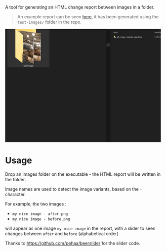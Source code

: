 A tool for generating an HTML change report between images in a folder.

> An example report can be seen [here](https://nllsoft.com/tools/nll_image_compare_report/example_report/), it has been generated using the `test-images/` folder in the repo.

![Usage illustration](doc/usage-illustration.gif)

# Usage

Drop an images folder on the executable - the HTML report will be written in the folder.

Image names are used to detect the image variants, based on the `-` character.

For example, the two images :

* `my nice image - after.png`
* `my nice image - before.png`

will appear as one image `my nice image` in the report, with a slider to seen changes between `after` and `before` (alphabetical order)

Thanks to https://github.com/pehaa/beerslider for the slider code.